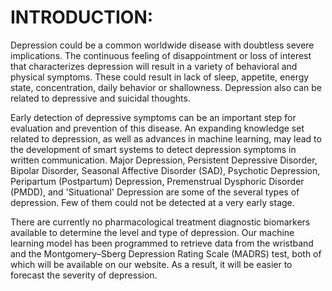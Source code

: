 # INTRODUCTION:

Depression could be a common worldwide disease with doubtless severe implications.
The continuous feeling of disappointment or loss of interest that characterizes depression will
result in a variety of behavioral and physical symptoms. These could result in lack of sleep,
appetite, energy state, concentration, daily behavior or shallowness. Depression also can be
related to depressive and suicidal thoughts.

Early detection of depressive symptoms can be an important step for evaluation and
prevention of this disease. An expanding knowledge set related to depression, as well as
advances in machine learning, may lead to the development of smart systems to detect
depression symptoms in written communication. Major Depression, Persistent Depressive
Disorder, Bipolar Disorder, Seasonal Affective Disorder (SAD), Psychotic Depression,
Peripartum (Postpartum) Depression, Premenstrual Dysphoric Disorder (PMDD), and
'Situational' Depression are some of the several types of depression. Few of them could not be
detected at a very early stage.

There are currently no pharmacological treatment diagnostic biomarkers available to
determine the level and type of depression. Our machine learning model has been
programmed to retrieve data from the wristband and the Montgomery–Sberg Depression
Rating Scale (MADRS) test, both of which will be available on our website. As a result, it
will be easier to forecast the severity of depression.
